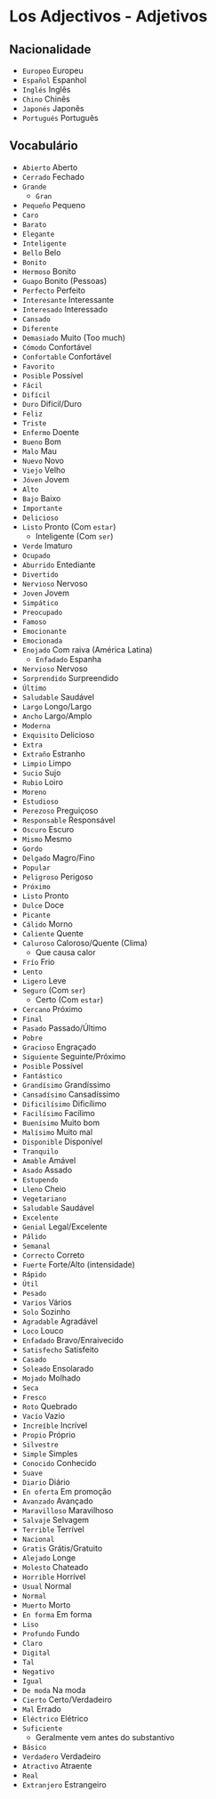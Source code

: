 # Los Adjectivos - Adjetivos

## Nacionalidade

-   `Europeo` Europeu
-   `Español` Espanhol
-   `Inglés` Inglês
-   `Chino` Chinês
-   `Japonés` Japonês
-   `Portugués` Português

## Vocabulário

-   `Abierto` Aberto
-   `Cerrado` Fechado
-   `Grande`
    -   `Gran`
-   `Pequeño` Pequeno
-   `Caro`
-   `Barato`
-   `Elegante`
-   `Inteligente`
-   `Bello` Belo
-   `Bonito`
-   `Hermoso` Bonito
-   `Guapo` Bonito (Pessoas)
-   `Perfecto` Perfeito
-   `Interesante` Interessante
-   `Interesado` Interessado
-   `Cansado`
-   `Diferente`
-   `Demasiado` Muito (Too much)
-   `Cómodo` Confortável
-   `Confortable` Confortável
-   `Favorito`
-   `Posible` Possível
-   `Fácil`
-   `Difícil`
-   `Duro` Difícil/Duro
-   `Feliz`
-   `Triste`
-   `Enfermo` Doente
-   `Bueno` Bom
-   `Malo` Mau
-   `Nuevo` Novo
-   `Viejo` Velho
-   `Jóven` Jovem
-   `Alto`
-   `Bajo` Baixo
-   `Importante`
-   `Delicioso`
-   `Listo` Pronto (Com `estar`)
    -   Inteligente (Com `ser`)
-   `Verde` Imaturo
-   `Ocupado`
-   `Aburrido` Entediante
-   `Divertido`
-   `Nervioso` Nervoso
-   `Joven` Jovem
-   `Simpático`
-   `Preocupado`
-   `Famoso`
-   `Emocionante`
-   `Emocionada`
-   `Enojado` Com raiva (América Latina)
    -   `Enfadado` Espanha
-   `Nervioso` Nervoso
-   `Sorprendido` Surpreendido
-   `Último`
-   `Saludable` Saudável
-   `Largo` Longo/Largo
-   `Ancho` Largo/Amplo
-   `Moderna`
-   `Exquisito` Delicioso
-   `Extra`
-   `Extraño` Estranho
-   `Limpio` Limpo
-   `Sucio` Sujo
-   `Rubio` Loiro
-   `Moreno`
-   `Estudioso`
-   `Perezoso` Preguiçoso
-   `Responsable` Responsável
-   `Oscuro` Escuro
-   `Mismo` Mesmo
-   `Gordo`
-   `Delgado` Magro/Fino
-   `Popular`
-   `Peligroso` Perigoso
-   `Próximo`
-   `Listo` Pronto
-   `Dulce` Doce
-   `Picante`
-   `Cálido` Morno
-   `Caliente` Quente
-   `Caluroso` Caloroso/Quente (Clima)
    -   Que causa calor
-   `Frío` Frio
-   `Lento`
-   `Ligero` Leve
-   `Seguro` (Com `ser`)
    -   Certo (Com `estar`)
-   `Cercano` Próximo
-   `Final`
-   `Pasado` Passado/Último
-   `Pobre`
-   `Gracioso` Engraçado
-   `Siguiente` Seguinte/Próximo
-   `Posible` Possível
-   `Fantástico`
-   `Grandísimo` Grandíssimo
-   `Cansadísimo` Cansadíssimo
-   `Dificilísimo` Dificílimo
-   `Facilísimo` Facílimo
-   `Buenísimo` Muito bom
-   `Malísimo` Muito mal
-   `Disponible` Disponível
-   `Tranquilo`
-   `Amable` Amável
-   `Asado` Assado
-   `Estupendo`
-   `Lleno` Cheio
-   `Vegetariano`
-   `Saludable` Saudável
-   `Excelente`
-   `Genial` Legal/Excelente
-   `Pálido`
-   `Semanal`
-   `Correcto` Correto
-   `Fuerte` Forte/Alto (intensidade)
-   `Rápido`
-   `Útil`
-   `Pesado`
-   `Varios` Vários
-   `Solo` Sozinho
-   `Agradable` Agradável
-   `Loco` Louco
-   `Enfadado` Bravo/Enraivecido
-   `Satisfecho` Satisfeito
-   `Casado`
-   `Soleado` Ensolarado
-   `Mojado` Molhado
-   `Seca`
-   `Fresco`
-   `Roto` Quebrado
-   `Vacío` Vazio
-   `Increíble` Incrível
-   `Propio` Próprio
-   `Silvestre`
-   `Simple` Simples
-   `Conocido` Conhecido
-   `Suave`
-   `Diario` Diário
-   `En oferta` Em promoção
-   `Avanzado` Avançado
-   `Maravilloso` Maravilhoso
-   `Salvaje` Selvagem
-   `Terrible` Terrível
-   `Nacional`
-   `Gratis` Grátis/Gratuito
-   `Alejado` Longe
-   `Molesto` Chateado
-   `Horrible` Horrível
-   `Usual` Normal
-   `Normal`
-   `Muerto` Morto
-   `En forma` Em forma
-   `Liso`
-   `Profundo` Fundo
-   `Claro`
-   `Digital`
-   `Tal`
-   `Negativo`
-   `Igual`
-   `De moda` Na moda
-   `Cierto` Certo/Verdadeiro
-   `Mal` Errado
-   `Eléctrico` Elétrico
-   `Suficiente`
    -   Geralmente vem antes do substantivo
-   `Básico`
-   `Verdadero` Verdadeiro
-   `Atractivo` Atraente
-   `Real`
-   `Extranjero` Estrangeiro
